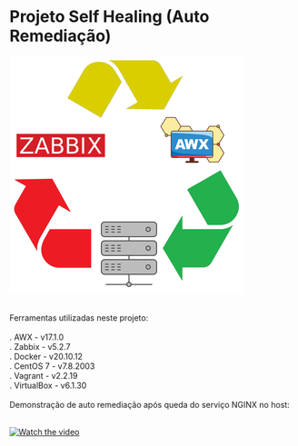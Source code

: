 # Projeto Self Healing (Auto Remediação) #

<kbd>
    <img src="https://github.com/fabiokerber/lab/blob/main/images/self_healing.png">
</kbd>
<br />
<br />

Ferramentas utilizadas neste projeto:<br>
<br />
. AWX - v17.1.0<br>
. Zabbix - v5.2.7<br>
. Docker - v20.10.12<br>
. CentOS 7 - v7.8.2003<br>
. Vagrant - v2.2.19<br>
. VirtualBox - v6.1.30<br>
<br />
Demonstração de auto remediação após queda do serviço NGINX no host:<br>
<br />

[![Watch the video](https://www.youtube.com/watch?v=vT41HjsrEJU)](https://www.youtube.com/watch?v=vT41HjsrEJU)